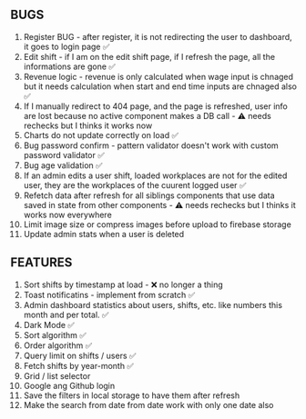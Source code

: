 ## BUGS

1. Register BUG - after register, it is not redirecting the user to dashboard, it goes to login page ✅
2. Edit shift - if I am on the edit shift page, if I refresh the page, all the informations are gone ✅
3. Revenue logic - revenue is only calculated when wage input is chnaged but it needs calculation when start and end time inputs are chnaged also ✅
4. If I manually redirect to 404 page, and the page is refreshed, user info are lost because no active component makes a DB call - ⚠️ needs rechecks but I thinks it works now
5. Charts do not update correctly on load ✅
6. Bug password confirm - pattern validator doesn't work with custom password validator ✅
7. Bug age validation ✅
8. If an admin edits a user shift, loaded workplaces are not for the edited user, they are the workplaces of the cuurent logged user ✅
9. Refetch data after refresh for all siblings components that use data saved in state from other components - ⚠️ needs rechecks but I thinks it works now everywhere
10. Limit image size or compress images before upload to firebase storage
11. Update admin stats when a user is deleted

## FEATURES

1. Sort shifts by timestamp at load - ❌ no longer a thing
2. Toast notificatins - implement from scratch ✅
3. Admin dashboard statistics about users, shifts, etc. like numbers this month and per total. ✅
4. Dark Mode ✅
5. Sort algorithm ✅
6. Order algorithm ✅
7. Query limit on shifts / users ✅
8. Fetch shifts by year-month ✅
9. Grid / list selector
10. Google ang Github login
11. Save the filters in local storage to have them after refresh
12. Make the search from date from date work with only one date also
